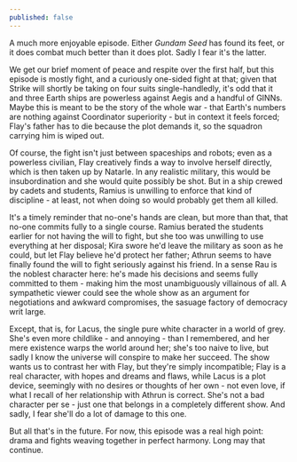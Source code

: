 ```yaml
---
published: false
---
```


A much more enjoyable episode. Either *Gundam Seed* has found its feet, or it does combat much better than it does plot. Sadly I fear it's the latter.

We get our brief moment of peace and respite over the first half, but this episode is mostly fight, and a curiously one-sided fight at that; given that Strike will shortly be taking on four suits single-handledly, it's odd that it and three Earth ships are powerless against Aegis and a handful of GINNs. Maybe this is meant to be the story of the whole war - that Earth's numbers are nothing against Coordinator superiority - but in context it feels forced; Flay's father has to die because the plot demands it, so the squadron carrying him is wiped out.

Of course, the fight isn't just between spaceships and robots; even as a powerless civilian, Flay creatively finds a way to involve herself directly, which is then taken up by Natarle. In any realistic military, this would be insubordination and she would quite possibly be shot. But in a ship crewed by cadets and students, Ramius is unwilling to enforce that kind of discipline - at least, not when doing so would probably get them all killed.

It's a timely reminder that no-one's hands are clean, but more than that, that no-one commits fully to a single course. Ramius berated the students earlier for not having the will to fight, but she too was unwilling to use everything at her disposal; Kira swore he'd leave the military as soon as he could, but let Flay believe he'd protect her father; Athrun seems to have finally found the will to fight seriously against his friend. In a sense Rau is the noblest character here: he's made his decisions and seems fully committed to them - making him the most unambiguously villainous of all. A sympathetic viewer could see the whole show as an argument for negotiations and awkward compromises, the sasuage factory of democracy writ large.

Except, that is, for Lacus, the single pure white character in a world of grey. She's even more childlike - and annoying - than I remembered, and her mere existence warps the world around her; she's too naive to live, but sadly I know the universe will conspire to make her succeed. The show wants us to contrast her with Flay, but they're simply incompatible; Flay is a real character, with hopes and dreams and flaws, while Lacus is a plot device, seemingly with no desires or thoughts of her own - not even love, if what I recall of her relationship with Athrun is correct. She's not a bad character per se - just one that belongs in a completely different show. And sadly, I fear she'll do a lot of damage to this one.

But all that's in the future. For now, this episode was a real high point: drama and fights weaving together in perfect harmony. Long may that continue.